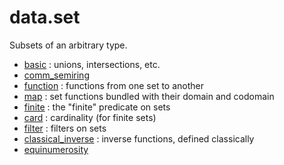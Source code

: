 data.set
========

Subsets of an arbitrary type.

* [basic](basic.lean) : unions, intersections, etc.
* [comm_semiring](comm_semiring.lean)
* [function](function.lean) : functions from one set to another
* [map](map.lean) : set functions bundled with their domain and codomain
* [finite](finite.lean) : the "finite" predicate on sets
* [card](card.lean) : cardinality (for finite sets)
* [filter](filter.lean) : filters on sets
* [classical_inverse](classical_inverse.lean) : inverse functions, defined classically
* [equinumerosity](equinumerosity.lean)